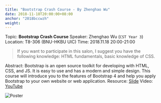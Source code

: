```yaml
---
title: "Bootstrap Crash Course - By Zhenghao Wu"
date: 2018-11-18T20:00:00+08:00
anchor: "2018bccwzh"
weight: 
---
```

Topic: **Bootstrap Crash Course** 
Speaker: Zhenghao Wu (`CST Year 3`)
Location: T8-306 (BNU-HKBU UIC)
Time: 2018.11.18 20:00-21:00

> If you want to participate in this salon, I suggest you have the following knowledge: HTML fundamentals, basic knowledge of CSS.

Abstract: Bootstrap is an open source toolkit for developing with HTML, CSS, and JS. It is easy to use and has a modern and simple design. This course will introduce you to the features of Bootstrap 4 and help you apply Bootstrap to your own website or web application.
Resource: [Slide](https://github.com/UICHCC/HCC-Lectures/raw/master/Bootstrap-Crash-Course/Bootstrap-Crash-Course.pdf)
Video: [YouTube](https://www.youtube.com/watch?v=i253Zl7hTqg)

![Poster](img/1118_wzh_bscc_post.jpg)